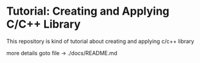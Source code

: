 # Tutorial: Creating and Applying C/C++ Library
This repository is kind of tutorial about creating and applying c/c++ library

more details goto file -> ./docs/README.md
